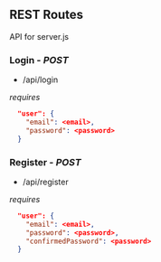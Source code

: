 ## REST Routes
API for server.js


### Login - *POST*
* /api/login

_requires_
```json
  "user": {
    "email": <email>,
    "password": <password>
  }
```


### Register - *POST*
* /api/register

_requires_
```json
  "user": {
    "email": <email>,
    "password": <password>,
    "confirmedPassword": <password>
  }
```
